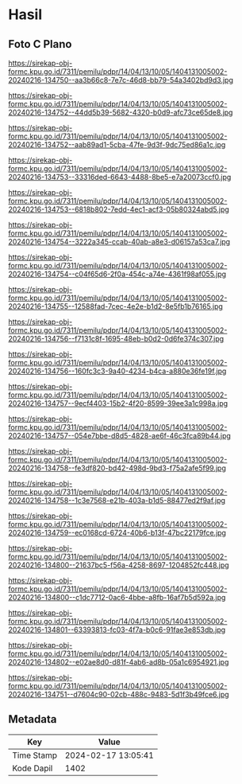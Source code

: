 # Hasil

## Foto C Plano

https://sirekap-obj-formc.kpu.go.id/7311/pemilu/pdpr/14/04/13/10/05/1404131005002-20240216-134750--aa3b66c8-7e7c-46d8-bb79-54a3402bd9d3.jpg

https://sirekap-obj-formc.kpu.go.id/7311/pemilu/pdpr/14/04/13/10/05/1404131005002-20240216-134752--44dd5b39-5682-4320-b0d9-afc73ce65de8.jpg

https://sirekap-obj-formc.kpu.go.id/7311/pemilu/pdpr/14/04/13/10/05/1404131005002-20240216-134752--aab89ad1-5cba-47fe-9d3f-9dc75ed86a1c.jpg

https://sirekap-obj-formc.kpu.go.id/7311/pemilu/pdpr/14/04/13/10/05/1404131005002-20240216-134753--33316ded-6643-4488-8be5-e7a20073ccf0.jpg

https://sirekap-obj-formc.kpu.go.id/7311/pemilu/pdpr/14/04/13/10/05/1404131005002-20240216-134753--6818b802-7edd-4ec1-acf3-05b80324abd5.jpg

https://sirekap-obj-formc.kpu.go.id/7311/pemilu/pdpr/14/04/13/10/05/1404131005002-20240216-134754--3222a345-ccab-40ab-a8e3-d06157a53ca7.jpg

https://sirekap-obj-formc.kpu.go.id/7311/pemilu/pdpr/14/04/13/10/05/1404131005002-20240216-134754--c04f65d6-2f0a-454c-a74e-4361f98af055.jpg

https://sirekap-obj-formc.kpu.go.id/7311/pemilu/pdpr/14/04/13/10/05/1404131005002-20240216-134755--12588fad-7cec-4e2e-b1d2-8e5fb1b76165.jpg

https://sirekap-obj-formc.kpu.go.id/7311/pemilu/pdpr/14/04/13/10/05/1404131005002-20240216-134756--f7131c8f-1695-48eb-b0d2-0d6fe374c307.jpg

https://sirekap-obj-formc.kpu.go.id/7311/pemilu/pdpr/14/04/13/10/05/1404131005002-20240216-134756--160fc3c3-9a40-4234-b4ca-a880e36fe19f.jpg

https://sirekap-obj-formc.kpu.go.id/7311/pemilu/pdpr/14/04/13/10/05/1404131005002-20240216-134757--9ecf4403-15b2-4f20-8599-39ee3a1c998a.jpg

https://sirekap-obj-formc.kpu.go.id/7311/pemilu/pdpr/14/04/13/10/05/1404131005002-20240216-134757--054e7bbe-d8d5-4828-ae6f-46c3fca89b44.jpg

https://sirekap-obj-formc.kpu.go.id/7311/pemilu/pdpr/14/04/13/10/05/1404131005002-20240216-134758--fe3df820-bd42-498d-9bd3-f75a2afe5f99.jpg

https://sirekap-obj-formc.kpu.go.id/7311/pemilu/pdpr/14/04/13/10/05/1404131005002-20240216-134758--1c3e7568-e21b-403a-b1d5-88477ed2f9af.jpg

https://sirekap-obj-formc.kpu.go.id/7311/pemilu/pdpr/14/04/13/10/05/1404131005002-20240216-134759--ec0168cd-6724-40b6-b13f-47bc22179fce.jpg

https://sirekap-obj-formc.kpu.go.id/7311/pemilu/pdpr/14/04/13/10/05/1404131005002-20240216-134800--21637bc5-f56a-4258-8697-1204852fc448.jpg

https://sirekap-obj-formc.kpu.go.id/7311/pemilu/pdpr/14/04/13/10/05/1404131005002-20240216-134800--c1dc7712-0ac6-4bbe-a8fb-16af7b5d592a.jpg

https://sirekap-obj-formc.kpu.go.id/7311/pemilu/pdpr/14/04/13/10/05/1404131005002-20240216-134801--63393813-fc03-4f7a-b0c6-91fae3e853db.jpg

https://sirekap-obj-formc.kpu.go.id/7311/pemilu/pdpr/14/04/13/10/05/1404131005002-20240216-134802--e02ae8d0-d81f-4ab6-ad8b-05a1c6954921.jpg

https://sirekap-obj-formc.kpu.go.id/7311/pemilu/pdpr/14/04/13/10/05/1404131005002-20240216-134751--d7604c90-02cb-488c-9483-5d1f3b49fce6.jpg


## Metadata

| Key        | Value               |
| ---------- | ------------------- |
| Time Stamp | 2024-02-17 13:05:41 |
| Kode Dapil | 1402                |



